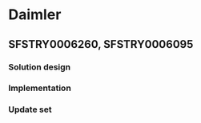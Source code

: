 # Daimler

## SFSTRY0006260, SFSTRY0006095

### Solution design

### Implementation

### Update set
